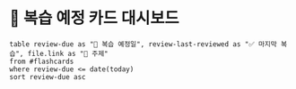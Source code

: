# 🧠 복습 예정 카드 대시보드

```dataview
table review-due as "📅 복습 예정일", review-last-reviewed as "✅ 마지막 복습", file.link as "📘 주제"
from #flashcards
where review-due <= date(today)
sort review-due asc
```

